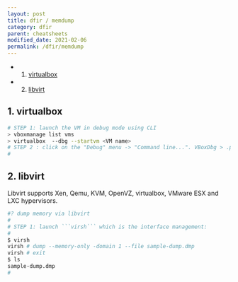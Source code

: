 ```yaml
---
layout: post
title: dfir / memdump
category: dfir
parent: cheatsheets
modified_date: 2021-02-06
permalink: /dfir/memdump
---
```


<!-- vscode-markdown-toc -->
* 1. [virtualbox](#virtualbox)
* 2. [libvirt](#libvirt)

<!-- vscode-markdown-toc-config
	numbering=false
	autoSave=true
	/vscode-markdown-toc-config -->
<!-- /vscode-markdown-toc -->

##  1. <a name='virtualbox'></a>virtualbox
```sh
# STEP 1: launch the VM in debug mode using CLI
> vboxmanage list vms
> virtualbox  --dbg --startvm <VM name>
# STEP 2 : click on the "Debug" menu -> "Command line...". VBoxDbg > .pgmphystofile   <VM name>.mm
#
```

##  2. <a name='libvirt'></a>libvirt

Libvirt supports Xen, Qemu, KVM, OpenVZ, virtualbox, VMware ESX and LXC hypervisors.

```sh
#? dump memory via libvirt
#
# STEP 1: launch ```virsh``` which is the interface management:
#
$ virsh
virsh # dump --memory-only -domain 1 --file sample-dump.dmp
virsh # exit
$ ls
sample-dump.dmp
#

```